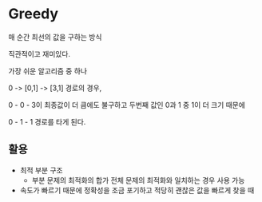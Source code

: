 # Greedy

매 순간 최선의 값을 구하는 방식

직관적이고 재미있다.

가장 쉬운 알고리즘 중 하나



0 -> [0,1] -> [3,1] 경로의 경우,

0 - 0 - 3이 최종값이 더 큼에도 불구하고 두번째 값인 0과 1 중 1이 더 크기 때문에

0 - 1 - 1 경로를 타게 된다.



## 활용

- 최적 부분 구조
  - 부분 문제의 최적화의 합가 전체 문제의 최적화와 일치하는 경우 사용 가능
- 속도가 빠르기 때문에 정확성을 조금 포기하고 적당히 괜찮은 값을 빠르게 찾을 때
